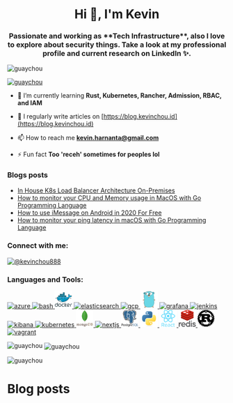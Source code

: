 <h1 align="center">Hi 👋, I'm Kevin</h1>
<h3 align="center">Passionate and working as **Tech Infrastructure**, also I love to explore about security things. Take a look at my professional profile and current research on LinkedIn ✨.</h3>

<p align="left"> <img src="https://komarev.com/ghpvc/?username=guaychou&label=Profile%20views&color=0e75b6&style=flat" alt="guaychou" /> </p>

<p align="left"> <a href="https://github.com/ryo-ma/github-profile-trophy"><img src="https://github-profile-trophy.vercel.app/?username=guaychou" alt="guaychou" /></a> </p>

- 🌱 I’m currently learning **Rust, Kubernetes, Rancher, Admission, RBAC, and IAM**

- 📝 I regularly write articles on [https://blog.kevinchou.id](https://blog.kevinchou.id)

- 📫 How to reach me **kevin.harnanta@gmail.com**

- ⚡ Fun fact **Too 'receh' sometimes for peoples lol**

### Blogs posts
<!-- BLOG-POST-LIST:START -->
- [In House K8s Load Balancer Architecture On-Premises](https://kevinchou888.medium.com/in-house-k8s-load-balancer-architecture-on-premises-55d3b23867b9?source=rss-7c3acb276373------2)
- [How to monitor your CPU and Memory usage in MacOS with Go Programming Language](https://medium.com/macoclock/how-to-monitor-your-cpu-and-memory-usage-in-macos-with-go-programming-language-2e9537178d78?source=rss-7c3acb276373------2)
- [How to use iMessage on Android in 2020 For Free](https://kevinchou888.medium.com/how-to-use-imessage-on-android-in-2020-for-free-f891bfc813f3?source=rss-7c3acb276373------2)
- [How to monitor your ping latency in macOS with Go Programming Language](https://medium.com/macoclock/how-to-monitor-your-ping-latency-in-macos-with-go-programming-language-be8cedfdf2ea?source=rss-7c3acb276373------2)
<!-- BLOG-POST-LIST:END -->

<h3 align="left">Connect with me:</h3>
<p align="left">
<a href="https://medium.com/@kevinchou888" target="blank"><img align="center" src="https://raw.githubusercontent.com/rahuldkjain/github-profile-readme-generator/master/src/images/icons/Social/medium.svg" alt="@kevinchou888" height="30" width="40" /></a>
</p>

<h3 align="left">Languages and Tools:</h3>
<p align="left"> <a href="https://azure.microsoft.com/en-in/" target="_blank" rel="noreferrer"> <img src="https://www.vectorlogo.zone/logos/microsoft_azure/microsoft_azure-icon.svg" alt="azure" width="40" height="40"/> </a> <a href="https://www.gnu.org/software/bash/" target="_blank" rel="noreferrer"> <img src="https://www.vectorlogo.zone/logos/gnu_bash/gnu_bash-icon.svg" alt="bash" width="40" height="40"/> </a> <a href="https://www.docker.com/" target="_blank" rel="noreferrer"> <img src="https://raw.githubusercontent.com/devicons/devicon/master/icons/docker/docker-original-wordmark.svg" alt="docker" width="40" height="40"/> </a> <a href="https://www.elastic.co" target="_blank" rel="noreferrer"> <img src="https://www.vectorlogo.zone/logos/elastic/elastic-icon.svg" alt="elasticsearch" width="40" height="40"/> </a> <a href="https://cloud.google.com" target="_blank" rel="noreferrer"> <img src="https://www.vectorlogo.zone/logos/google_cloud/google_cloud-icon.svg" alt="gcp" width="40" height="40"/> </a> <a href="https://golang.org" target="_blank" rel="noreferrer"> <img src="https://raw.githubusercontent.com/devicons/devicon/master/icons/go/go-original.svg" alt="go" width="40" height="40"/> </a> <a href="https://grafana.com" target="_blank" rel="noreferrer"> <img src="https://www.vectorlogo.zone/logos/grafana/grafana-icon.svg" alt="grafana" width="40" height="40"/> </a> <a href="https://www.jenkins.io" target="_blank" rel="noreferrer"> <img src="https://www.vectorlogo.zone/logos/jenkins/jenkins-icon.svg" alt="jenkins" width="40" height="40"/> </a> <a href="https://www.elastic.co/kibana" target="_blank" rel="noreferrer"> <img src="https://www.vectorlogo.zone/logos/elasticco_kibana/elasticco_kibana-icon.svg" alt="kibana" width="40" height="40"/> </a> <a href="https://kubernetes.io" target="_blank" rel="noreferrer"> <img src="https://www.vectorlogo.zone/logos/kubernetes/kubernetes-icon.svg" alt="kubernetes" width="40" height="40"/> </a> <a href="https://www.mongodb.com/" target="_blank" rel="noreferrer"> <img src="https://raw.githubusercontent.com/devicons/devicon/master/icons/mongodb/mongodb-original-wordmark.svg" alt="mongodb" width="40" height="40"/> </a> <a href="https://nextjs.org/" target="_blank" rel="noreferrer"> <img src="https://cdn.worldvectorlogo.com/logos/nextjs-2.svg" alt="nextjs" width="40" height="40"/> </a> <a href="https://www.postgresql.org" target="_blank" rel="noreferrer"> <img src="https://raw.githubusercontent.com/devicons/devicon/master/icons/postgresql/postgresql-original-wordmark.svg" alt="postgresql" width="40" height="40"/> </a> <a href="https://www.python.org" target="_blank" rel="noreferrer"> <img src="https://raw.githubusercontent.com/devicons/devicon/master/icons/python/python-original.svg" alt="python" width="40" height="40"/> </a> <a href="https://reactjs.org/" target="_blank" rel="noreferrer"> <img src="https://raw.githubusercontent.com/devicons/devicon/master/icons/react/react-original-wordmark.svg" alt="react" width="40" height="40"/> </a> <a href="https://redis.io" target="_blank" rel="noreferrer"> <img src="https://raw.githubusercontent.com/devicons/devicon/master/icons/redis/redis-original-wordmark.svg" alt="redis" width="40" height="40"/> </a> <a href="https://www.rust-lang.org" target="_blank" rel="noreferrer"> <img src="https://raw.githubusercontent.com/devicons/devicon/master/icons/rust/rust-plain.svg" alt="rust" width="40" height="40"/> </a> <a href="https://www.vagrantup.com/" target="_blank" rel="noreferrer"> <img src="https://www.vectorlogo.zone/logos/vagrantup/vagrantup-icon.svg" alt="vagrant" width="40" height="40"/> </a> </p>

<p><img align="left" src="https://github-readme-stats.vercel.app/api/top-langs?username=guaychou&show_icons=true&locale=en&layout=compact" alt="guaychou" /></p>

<p>&nbsp;<img align="center" src="https://github-readme-stats.vercel.app/api?username=guaychou&show_icons=true&locale=en" alt="guaychou" /></p>

<p><img align="center" src="https://github-readme-streak-stats.herokuapp.com/?user=guaychou&" alt="guaychou" /></p>

# Blog posts

<!-- BLOG-POST-LIST:START -->
<!-- BLOG-POST-LIST:END -->
